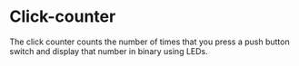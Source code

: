 # Click-counter
The click counter counts the number of times that you press a push button switch and display that number in binary using LEDs.
